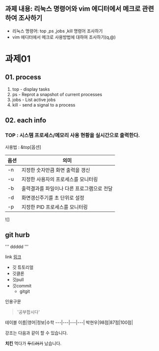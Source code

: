   ## 과제 내용: 리눅스 명령어와 vim 에디터에서 메크로 관련하여 조사하기
  *  리눅스 명령어: top ,ps ,jobs ,kill 명령어 조사하기
  *  vim 에디터에서 메크로 사용방법에 대하여 조사하기(q,@)

# 과제01
## 01. process

1. top - display tasks
2. ps - Reprot a snapshot of current processes
3. jobs - List active jobs
4. kill - send a signal to a process

## 02. each info

### TOP : 시스템 프로세스/메모리 사용 현황을 실시간으로 출력한다.

사용법 : &top[옵션]

옵션|의미|
---|---|
-n|지정한 숫자만큼 화면 출력을 갱신|
-u|지정한 사용자의 프로세스를 모니터링|
-b|출력결과를 파일이나 다른 프로그램으로 전달|
-d|화면갱신주기를 초 단위로 설정|
-p|지정한 PID 프로세스를 모니터링

![]

## git hurb
'''
ddddd
'''

link [링크](url)

* 깃 튜토리얼
 * 깃클론
 * 깃pull
 * 깃commit
   * gitgit
  
인용구문
>'공부합시다'

테이블
이름|영어|정보|수학
---|---|---|---|
박현우|98점|87점|100점|

강조는 다음과 같이 할 수 있습니다.

**치킨** 먹다가 ~~두드러기~~ 났습니다.

